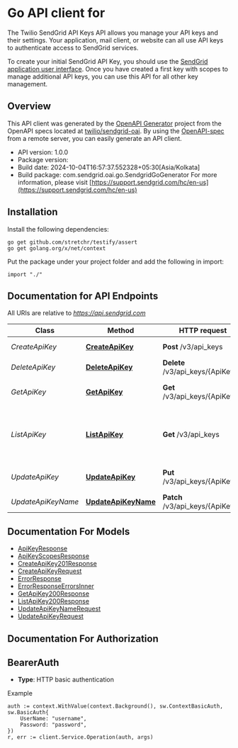 # Go API client for 

The Twilio SendGrid API Keys API allows you manage your API keys and their settings. Your application, mail client, or website can all use API keys to authenticate access to SendGrid services.

To create your initial SendGrid API Key, you should use the [SendGrid application user interface](https://app.sendgrid.com/settings/api_keys). Once you have created a first key with scopes to manage additional API keys, you can use this API for all other key management.

## Overview
This API client was generated by the [OpenAPI Generator](https://openapi-generator.tech) project from the OpenAPI specs located at [twilio/sendgrid-oai](https://github.com/twilio/sendgrid-oai/tree/main/spec).  By using the [OpenAPI-spec](https://www.openapis.org/) from a remote server, you can easily generate an API client.

- API version: 1.0.0
- Package version: 
- Build date: 2024-10-04T16:57:37.552328+05:30[Asia/Kolkata]
- Build package: com.sendgrid.oai.go.SendgridGoGenerator
For more information, please visit [https://support.sendgrid.com/hc/en-us](https://support.sendgrid.com/hc/en-us)

## Installation

Install the following dependencies:

```shell
go get github.com/stretchr/testify/assert
go get golang.org/x/net/context
```

Put the package under your project folder and add the following in import:

```golang
import "./"
```

## Documentation for API Endpoints

All URIs are relative to *https://api.sendgrid.com*

Class | Method | HTTP request | Description
------------ | ------------- | ------------- | -------------
*CreateApiKey* | [**CreateApiKey**](docs/CreateApiKey.md#createapikey) | **Post** /v3/api_keys | Create API keys
*DeleteApiKey* | [**DeleteApiKey**](docs/DeleteApiKey.md#deleteapikey) | **Delete** /v3/api_keys/{ApiKeyId} | Delete API keys
*GetApiKey* | [**GetApiKey**](docs/GetApiKey.md#getapikey) | **Get** /v3/api_keys/{ApiKeyId} | Retrieve an existing API Key
*ListApiKey* | [**ListApiKey**](docs/ListApiKey.md#listapikey) | **Get** /v3/api_keys | Retrieve all API Keys belonging to the authenticated user
*UpdateApiKey* | [**UpdateApiKey**](docs/UpdateApiKey.md#updateapikey) | **Put** /v3/api_keys/{ApiKeyId} | Update API key name and scopes
*UpdateApiKeyName* | [**UpdateApiKeyName**](docs/UpdateApiKeyName.md#updateapikeyname) | **Patch** /v3/api_keys/{ApiKeyId} | Update API key name


## Documentation For Models

 - [ApiKeyResponse](ApiKeyResponse.md)
 - [ApiKeyScopesResponse](ApiKeyScopesResponse.md)
 - [CreateApiKey201Response](CreateApiKey201Response.md)
 - [CreateApiKeyRequest](CreateApiKeyRequest.md)
 - [ErrorResponse](ErrorResponse.md)
 - [ErrorResponseErrorsInner](ErrorResponseErrorsInner.md)
 - [GetApiKey200Response](GetApiKey200Response.md)
 - [ListApiKey200Response](ListApiKey200Response.md)
 - [UpdateApiKeyNameRequest](UpdateApiKeyNameRequest.md)
 - [UpdateApiKeyRequest](UpdateApiKeyRequest.md)


## Documentation For Authorization



## BearerAuth

- **Type**: HTTP basic authentication

Example

```golang
auth := context.WithValue(context.Background(), sw.ContextBasicAuth, sw.BasicAuth{
    UserName: "username",
    Password: "password",
})
r, err := client.Service.Operation(auth, args)
```

